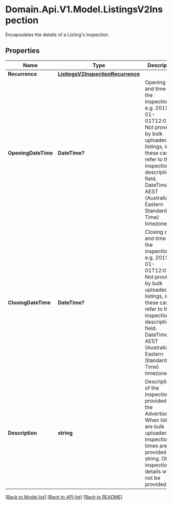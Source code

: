 # Domain.Api.V1.Model.ListingsV2Inspection
Encapsulates the details of a Listing's Inspection
## Properties

Name | Type | Description | Notes
------------ | ------------- | ------------- | -------------
**Recurrence** | [**ListingsV2InspectionRecurrence**](ListingsV2InspectionRecurrence.md) |  | [optional] 
**OpeningDateTime** | **DateTime?** | Opening date and time of the inspection. e.g. 2015-01-01T12:00:00.  Not provided by bulk uploaded listings, in these cases refer to the  inspection description field. DateTime is in AEST (Australian Eastern Standard Time) timezone. | [optional] 
**ClosingDateTime** | **DateTime?** | Closing date and time of the inspection. e.g. 2015-01-01T12:00:00  Not provided by bulk uploaded listings, in these cases refer to the  inspection description field. DateTime is in AEST (Australian Eastern Standard Time) timezone. | [optional] 
**Description** | **string** | Description of the inspection provided by the Advertiser.  When listings are bulk uploaded, inspection times are provided as a string.  Other inspection details will not be provided | [optional] 

[[Back to Model list]](../README.md#documentation-for-models) [[Back to API list]](../README.md#documentation-for-api-endpoints) [[Back to README]](../README.md)

